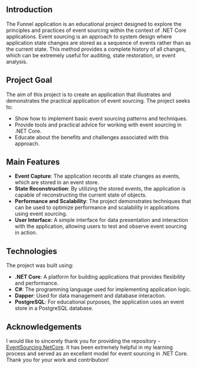 ## Introduction

The Funnel application is an educational project designed to explore the principles and practices of event sourcing within the context of .NET Core applications. Event sourcing is an approach to system design where application state changes are stored as a sequence of events rather than as the current state. This method provides a complete history of all changes, which can be extremely useful for auditing, state restoration, or event analysis.

## Project Goal

The aim of this project is to create an application that illustrates and demonstrates the practical application of event sourcing. The project seeks to:

- Show how to implement basic event sourcing patterns and techniques.
- Provide tools and practical advice for working with event sourcing in .NET Core.
- Educate about the benefits and challenges associated with this approach.

## Main Features

- **Event Capture**: The application records all state changes as events, which are stored in an event store.
- **State Reconstruction**: By utilizing the stored events, the application is capable of reconstructing the current state of objects.
- **Performance and Scalability**: The project demonstrates techniques that can be used to optimize performance and scalability in applications using event sourcing.
- **User Interface**: A simple interface for data presentation and interaction with the application, allowing users to test and observe event sourcing in action.

## Technologies

The project was built using:

- **.NET Core**: A platform for building applications that provides flexibility and performance.
- **C#**: The programming language used for implementing application logic.
- **Dapper**: Used for data management and database interaction.
- **PostgreSQL**: For educational purposes, the application uses an event store in a PostgreSQL database.

## Acknowledgements

I would like to sincerely thank you for providing the repository - [EventSourcing.NetCore](https://github.com/oskardudycz/EventSourcing.NetCore/tree/main). It has been extremely helpful in my learning process and served as an excellent model for event sourcing in .NET Core. Thank you for your work and contribution!
